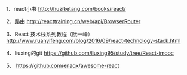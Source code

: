 1、react小书
    http://huziketang.com/books/react/

2、路由
    http://reacttraining.cn/web/api/BrowserRouter
    
3、React 技术栈系列教程（阮一峰）
    http://www.ruanyifeng.com/blog/2016/09/react-technology-stack.html

4、liuxing的git
	https://github.com/liuxing95/study/tree/React-imooc
    
5、
	https://github.com/enaqx/awesome-react